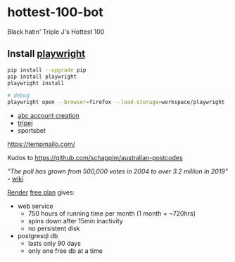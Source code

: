 # hottest-100-bot
Black hatin' Triple J's Hottest 100

## Install [playwright](https://playwright.dev/python/docs/intro/#installation)
```bash
pip install --upgrade pip
pip install playwright
playwright install

# debug
playwright open --browser=firefox --load-storage=workspace/playwright
```



- [abc account creation](https://mylogin.abc.net.au/account/index.html#/signup-email)
- [tripej](https://www.abc.net.au/triplej/hottest100/21/)
- sportsbet

https://tempmailo.com/

Kudos to https://github.com/schappim/australian-postcodes

_"The poll has grown from 500,000 votes in 2004 to over 3.2 million in 2019"_ - [wiki](https://en.wikipedia.org/wiki/Triple_J_Hottest_100)

[Render](https://render.com/)
[free plan](https://render.com/docs/free) gives:
- web service
  - 750 hours of running time per month (1 month = ~720hrs)
  - spins down after 15min inactivity
  - no persistent disk
- postgresql db
  - lasts only 90 days
  - only one free db at a time
